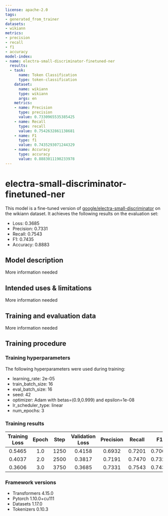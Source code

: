 ```yaml
---
license: apache-2.0
tags:
- generated_from_trainer
datasets:
- wikiann
metrics:
- precision
- recall
- f1
- accuracy
model-index:
- name: electra-small-discriminator-finetuned-ner
  results:
  - task:
      name: Token Classification
      type: token-classification
    dataset:
      name: wikiann
      type: wikiann
      args: en
    metrics:
    - name: Precision
      type: precision
      value: 0.7330965535385425
    - name: Recall
      type: recall
      value: 0.7542632861138681
    - name: F1
      type: f1
      value: 0.7435293071244329
    - name: Accuracy
      type: accuracy
      value: 0.8883011190233978
---
```


<!-- This model card has been generated automatically according to the information the Trainer had access to. You
should probably proofread and complete it, then remove this comment. -->

# electra-small-discriminator-finetuned-ner

This model is a fine-tuned version of [google/electra-small-discriminator](https://huggingface.co/google/electra-small-discriminator) on the wikiann dataset.
It achieves the following results on the evaluation set:
- Loss: 0.3685
- Precision: 0.7331
- Recall: 0.7543
- F1: 0.7435
- Accuracy: 0.8883

## Model description

More information needed

## Intended uses & limitations

More information needed

## Training and evaluation data

More information needed

## Training procedure

### Training hyperparameters

The following hyperparameters were used during training:
- learning_rate: 2e-05
- train_batch_size: 16
- eval_batch_size: 16
- seed: 42
- optimizer: Adam with betas=(0.9,0.999) and epsilon=1e-08
- lr_scheduler_type: linear
- num_epochs: 3

### Training results

| Training Loss | Epoch | Step | Validation Loss | Precision | Recall | F1     | Accuracy |
|:-------------:|:-----:|:----:|:---------------:|:---------:|:------:|:------:|:--------:|
| 0.5465        | 1.0   | 1250 | 0.4158          | 0.6932    | 0.7201 | 0.7064 | 0.8735   |
| 0.4037        | 2.0   | 2500 | 0.3817          | 0.7191    | 0.7470 | 0.7328 | 0.8828   |
| 0.3606        | 3.0   | 3750 | 0.3685          | 0.7331    | 0.7543 | 0.7435 | 0.8883   |


### Framework versions

- Transformers 4.15.0
- Pytorch 1.10.0+cu111
- Datasets 1.17.0
- Tokenizers 0.10.3
